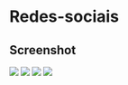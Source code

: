 # Redes-sociais

## Screenshot
<img src="https://scontent.fsjk2-1.fna.fbcdn.net/v/t39.30808-6/241208909_248383903864073_243074465887754815_n.jpg?_nc_cat=106&ccb=1-5&_nc_sid=730e14&_nc_ohc=3O49OIPWR4MAX94ipt4&_nc_ht=scontent.fsjk2-1.fna&oh=8fa56699de3eb5ee4405dc65465d33eb&oe=613EDDD6">
<img src="https://scontent.fsjk2-1.fna.fbcdn.net/v/t39.30808-6/241211205_248384020530728_3051475773673048370_n.jpg?_nc_cat=101&ccb=1-5&_nc_sid=730e14&_nc_ohc=gadJDgYrelYAX8HqFjf&tn=O-ss6YFBqf_ZwIWj&_nc_ht=scontent.fsjk2-1.fna&oh=3824d75e3adb18d50668e020c3d17daf&oe=613D637D">
<img src="https://scontent.fsjk2-1.fna.fbcdn.net/v/t39.30808-6/241191480_248384140530716_2074667170568488028_n.jpg?_nc_cat=101&ccb=1-5&_nc_sid=730e14&_nc_ohc=ap4gp6_6ntUAX8yxJo7&_nc_ht=scontent.fsjk2-1.fna&oh=695d77cdb972f32cee4a119a3fbb0deb&oe=613E2642">
<img src="https://scontent.fsjk2-1.fna.fbcdn.net/v/t39.30808-6/241671235_248384283864035_9190253937887061146_n.jpg?_nc_cat=100&ccb=1-5&_nc_sid=730e14&_nc_ohc=MlkY3mLc0S4AX-H_-6u&_nc_ht=scontent.fsjk2-1.fna&oh=a1462a9d3596833bb085d80f0b786e99&oe=613D8643">
